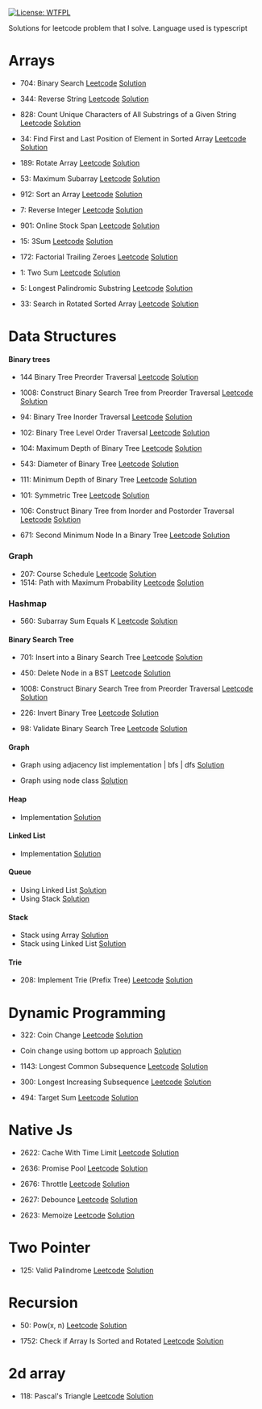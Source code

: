 [![License: WTFPL](https://img.shields.io/badge/License-WTFPL-brightgreen.svg)](http://www.wtfpl.net/about/)



Solutions for leetcode problem that I solve. Language used is typescript

# Arrays

- 704: Binary Search [Leetcode](https://leetcode.com/problems/binary-search/) [Solution](https://github.com/harish-aka-shivi/algo-ds/blob/main/arrays/binarySearch.ts)

- 344: Reverse String [Leetcode](https://leetcode.com/problems/reverse-string/) [Solution](https://github.com/harish-aka-shivi/algo-ds/blob/main/arrays/arrayReverse.ts)

- 828: Count Unique Characters of All Substrings of a Given String  [Leetcode](https://leetcode.com/problems/count-unique-characters-of-all-substrings-of-a-given-string/) [Solution](https://github.com/harish-aka-shivi/algo-ds/blob/main/arrays/countUniqueCharacters.ts)

- 34: Find First and Last Position of Element in Sorted Array [Leetcode](https://leetcode.com/problems/find-first-and-last-position-of-element-in-sorted-array/) [Solution](https://github.com/harish-aka-shivi/algo-ds/blob/main/arrays/firstAndLastElement.ts)

- 189: Rotate Array [Leetcode](https://leetcode.com/problems/rotate-array/) [Solution](https://github.com/harish-aka-shivi/algo-ds/blob/main/arrays/kRotate.ts)

- 53: Maximum Subarray [Leetcode](https://leetcode.com/problems/maximum-subarray/) [Solution](https://github.com/harish-aka-shivi/algo-ds/blob/main/arrays/maxSubarraySum.ts)

- 912: Sort an Array [Leetcode](https://leetcode.com/problems/sort-an-array/description/) [Solution](https://github.com/harish-aka-shivi/algo-ds/blob/main/arrays/mergeSort.ts)

- 7: Reverse Integer [Leetcode](https://leetcode.com/problems/reverse-integer/) [Solution](https://github.com/harish-aka-shivi/algo-ds/blob/main/arrays/reverseInteger.ts)

- 901: Online Stock Span [Leetcode](https://leetcode.com/problems/online-stock-span/) [Solution](https://github.com/harish-aka-shivi/algo-ds/blob/main/arrays/stockSpanner.ts)

- 15: 3Sum [Leetcode](https://leetcode.com/problems/3sum/) [Solution](https://github.com/harish-aka-shivi/algo-ds/blob/main/arrays/threeSum.ts)

- 172: Factorial Trailing Zeroes [Leetcode](https://leetcode.com/problems/factorial-trailing-zeroes/) [Solution](https://github.com/harish-aka-shivi/algo-ds/blob/main/arrays/trailingZero.ts)

- 1: Two Sum [Leetcode](https://leetcode.com/problems/two-sum/) [Solution](https://github.com/harish-aka-shivi/algo-ds/blob/main/arrays/twoSum.ts)

- 5:  Longest Palindromic Substring [Leetcode](https://leetcode.com/problems/longest-palindromic-substring/) [Solution](https://github.com/harish-aka-shivi/algo-ds/blob/main/arrays/longestPallindromicSubstring.ts)

- 33: Search in Rotated Sorted Array [Leetcode](https://leetcode.com/problems/search-in-rotated-sorted-array/description/) [Solution](https://github.com/harish-aka-shivi/algo-ds/blob/main/arrays/rotatedArraySearch.ts)
 


# Data Structures

#### Binary trees
  - 144 Binary Tree Preorder Traversal [Leetcode](https://leetcode.com/problems/binary-tree-preorder-traversal/) [Solution](https://github.com/harish-aka-shivi/algo-ds/blob/main/dataStructures/binaryTree.ts#L26)

  - 1008: Construct Binary Search Tree from Preorder Traversal [Leetcode](https://leetcode.com/problems/construct-binary-search-tree-from-preorder-traversal/) [Solution](https://github.com/harish-aka-shivi/algo-ds/blob/main/dataStructures/binaryTree.ts#L12)

  - 94: Binary Tree Inorder Traversal [Leetcode](https://leetcode.com/problems/binary-tree-inorder-traversal/) [Solution](https://github.com/harish-aka-shivi/algo-ds/blob/main/dataStructures/binaryTree.ts#L36)

  - 102: Binary Tree Level Order Traversal [Leetcode](https://leetcode.com/problems/binary-tree-level-order-traversal/) [Solution](https://github.com/harish-aka-shivi/algo-ds/blob/main/dataStructures/binaryTree.ts#L69)

  - 104: Maximum Depth of Binary Tree [Leetcode](https://leetcode.com/problems/maximum-depth-of-binary-tree/) [Solution](https://github.com/harish-aka-shivi/algo-ds/blob/main/dataStructures/binaryTree.ts#L140)

  - 543: Diameter of Binary Tree [Leetcode](https://leetcode.com/problems/diameter-of-binary-tree/) [Solution](https://github.com/harish-aka-shivi/algo-ds/blob/main/dataStructures/binaryTree.ts#L186)

  - 111: Minimum Depth of Binary Tree [Leetcode](https://leetcode.com/problems/minimum-depth-of-binary-tree/) [Solution](https://github.com/harish-aka-shivi/algo-ds/blob/main/dataStructures/binaryTree.ts#L201)

  - 101: Symmetric Tree [Leetcode](https://leetcode.com/problems/symmetric-tree/) [Solution](https://github.com/harish-aka-shivi/algo-ds/blob/main/dataStructures/binaryTree.ts#L236)

  - 106: Construct Binary Tree from Inorder and Postorder Traversal [Leetcode](https://leetcode.com/problems/construct-binary-tree-from-inorder-and-postorder-traversal/) [Solution](https://github.com/harish-aka-shivi/algo-ds/blob/main/dataStructures/binaryTree.ts#L252)

  - 671: Second Minimum Node In a Binary Tree [Leetcode](https://leetcode.com/problems/second-minimum-node-in-a-binary-tree/description/) [Solution](https://github.com/harish-aka-shivi/algo-ds/blob/main/dataStructures/binaryTree.ts#L294)

### Graph
  - 207: Course Schedule [Leetcode](https://leetcode.com/problems/course-schedule/description/) [Solution](https://github.com/harish-aka-shivi/algo-ds/blob/main/graph/courseSchedule.ts)
  - 1514: Path with Maximum Probability [Leetcode](https://leetcode.com/problems/path-with-maximum-probability/description/?envType=list&envId=53js48ke) [Solution](https://github.com/harish-aka-shivi/algo-ds/blob/main/graph/maxProbPath.ts)


### Hashmap
  - 560: Subarray Sum Equals K [Leetcode](https://leetcode.com/problems/subarray-sum-equals-k/) [Solution](https://github.com/harish-aka-shivi/algo-ds/blob/main/hashmap/kArraySum.ts)

#### Binary Search Tree
  - 701: Insert into a Binary Search Tree [Leetcode](https://leetcode.com/problems/insert-into-a-binary-search-tree/description/) [Solution](https://github.com/harish-aka-shivi/algo-ds/blob/main/dataStructures/binarySearchTree.ts#L10)

  - 450: Delete Node in a BST [Leetcode](https://leetcode.com/problems/delete-node-in-a-bst/) [Solution](https://github.com/harish-aka-shivi/algo-ds/blob/main/dataStructures/binarySearchTree.ts#L44)

  - 1008: Construct Binary Search Tree from Preorder Traversal [Leetcode](https://leetcode.com/problems/construct-binary-search-tree-from-preorder-traversal/) [Solution](https://github.com/harish-aka-shivi/algo-ds/blob/main/dataStructures/binarySearchTree.ts#L73)

  - 226: Invert Binary Tree [Leetcode](https://leetcode.com/problems/invert-binary-tree/) [Solution](https://github.com/harish-aka-shivi/algo-ds/blob/main/dataStructures/binarySearchTree.ts#L84)

  - 98: Validate Binary Search Tree [Leetcode](https://leetcode.com/problems/validate-binary-search-tree/) [Solution](https://github.com/harish-aka-shivi/algo-ds/blob/main/dataStructures/binarySearchTree.ts#L130)

#### Graph
  - Graph using adjacency list implementation | bfs | dfs [Solution](https://github.com/harish-aka-shivi/algo-ds/blob/main/dataStructures/graph.ts)

  - Graph using node class [Solution](https://github.com/harish-aka-shivi/algo-ds/blob/main/dataStructures/graphUsingNode.ts)

#### Heap
  - Implementation [Solution](https://github.com/harish-aka-shivi/algo-ds/blob/main/dataStructures/heap.ts)

#### Linked List
  - Implementation [Solution](https://github.com/harish-aka-shivi/algo-ds/blob/main/dataStructures/linkedList.ts)

#### Queue
  - Using Linked List [Solution](https://github.com/harish-aka-shivi/algo-ds/blob/main/dataStructures/queueUsingLL.ts)
  - Using Stack [Solution](https://github.com/harish-aka-shivi/algo-ds/blob/main/dataStructures/queueUsingStack.ts)

#### Stack
  - Stack using Array [Solution](https://github.com/harish-aka-shivi/algo-ds/blob/main/dataStructures/stackUsingArr.ts)
  - Stack using Linked List [Solution](https://github.com/harish-aka-shivi/algo-ds/blob/main/dataStructures/stackUsingLL.ts)

#### Trie
  - 208: Implement Trie (Prefix Tree) [Leetcode](https://leetcode.com/problems/implement-trie-prefix-tree/) [Solution](https://github.com/harish-aka-shivi/algo-ds/blob/main/dataStructures/trie.ts)


# Dynamic Programming
  - 322: Coin Change [Leetcode](https://leetcode.com/problems/coin-change/) [Solution](https://github.com/harish-aka-shivi/algo-ds/blob/main/dynamicProgramming/coinChange.ts)
  
  - Coin change using bottom up approach [Solution](https://github.com/harish-aka-shivi/algo-ds/blob/main/dynamicProgramming/coinChangeBottomUp.ts)

  - 1143: Longest Common Subsequence [Leetcode](https://leetcode.com/problems/longest-common-subsequence/) [Solution](https://github.com/harish-aka-shivi/algo-ds/blob/main/dynamicProgramming/longestCommonSubsequence.ts)

  - 300: Longest Increasing Subsequence [Leetcode](https://leetcode.com/problems/longest-increasing-subsequence/) [Solution](https://github.com/harish-aka-shivi/algo-ds/blob/main/dynamicProgramming/longestIncreasingSubsequence.ts)

  - 494: Target Sum [Leetcode](https://leetcode.com/problems/target-sum/) [Solution](https://github.com/harish-aka-shivi/algo-ds/blob/main/dynamicProgramming/targetSum.ts)

# Native Js
  - 2622: Cache With Time Limit [Leetcode](https://leetcode.com/problems/cache-with-time-limit/) [Solution](https://github.com/harish-aka-shivi/algo-ds/blob/main/nativeJs/cacheWithTimeLimit.ts)

  - 2636: Promise Pool [Leetcode](https://leetcode.com/problems/promise-pool/) [Solution](https://github.com/harish-aka-shivi/algo-ds/blob/main/nativeJs/promisePool.ts)

  - 2676: Throttle [Leetcode](https://leetcode.com/problems/throttle/) [Solution](https://github.com/harish-aka-shivi/algo-ds/blob/main/nativeJs/throttle.ts)

  - 2627: Debounce [Leetcode](https://leetcode.com/problems/debounce/) [Solution](https://github.com/harish-aka-shivi/algo-ds/blob/main/nativeJs/debounce.ts)

  - 2623: Memoize [Leetcode](https://leetcode.com/problems/memoize/) [Solution](https://github.com/harish-aka-shivi/algo-ds/blob/main/nativeJs/memoize.ts)

# Two Pointer
  - 125: Valid Palindrome [Leetcode](https://leetcode.com/problems/valid-palindrome/) [Solution](https://github.com/harish-aka-shivi/algo-ds/blob/main/twoPointer/palindrome.ts)


# Recursion
  - 50: Pow(x, n) [Leetcode](https://leetcode.com/problems/powx-n/) [Solution](https://github.com/harish-aka-shivi/algo-ds/blob/main/recursion/powerFunction.ts)

  - 1752: Check if Array Is Sorted and Rotated [Leetcode](https://leetcode.com/problems/check-if-array-is-sorted-and-rotated/) [Solution](https://github.com/harish-aka-shivi/algo-ds/blob/main/recursion/arrayIsSorted.ts)


# 2d array
  - 118: Pascal's Triangle [Leetcode](https://leetcode.com/problems/pascals-triangle/) [Solution](https://github.com/harish-aka-shivi/algo-ds/blob/main/twoDArray/pascalTriangle.ts)
